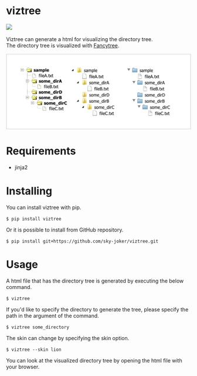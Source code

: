 # viztree

[![](https://img.shields.io/github/license/sky-joker/viztree?style=for-the-badge)](https://github.com/sky-joker/viztree/blob/main/LICENSE.txt)

Viztree can generate a html for visualizing the directory tree.  
The directory tree is visualized with [Fancytree](https://github.com/mar10/fancytree).

![](images/sample.png)

# Requirements

* jinja2

# Installing

You can install viztree with pip.

```
$ pip install viztree
```

Or it is possible to install from GitHub repository.

```
$ pip install git+https://github.com/sky-joker/viztree.git
```

# Usage

A html file that has the directory tree is generated by executing the below command.

```
$ viztree
```

If you'd like to specify the directory to generate the tree, please specify the path in the argument of the command.

```
$ viztree some_directory
```

The skin can change by specifying the skin option.

```
$ viztree --skin lion
```

You can look at the visualized directory tree by opening the html file with your browser.
